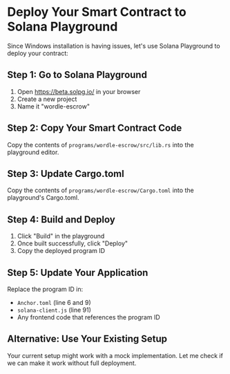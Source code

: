 # Deploy Your Smart Contract to Solana Playground

Since Windows installation is having issues, let's use Solana Playground to deploy your contract:

## Step 1: Go to Solana Playground
1. Open https://beta.solpg.io/ in your browser
2. Create a new project
3. Name it "wordle-escrow"

## Step 2: Copy Your Smart Contract Code
Copy the contents of `programs/wordle-escrow/src/lib.rs` into the playground editor.

## Step 3: Update Cargo.toml
Copy the contents of `programs/wordle-escrow/Cargo.toml` into the playground's Cargo.toml.

## Step 4: Build and Deploy
1. Click "Build" in the playground
2. Once built successfully, click "Deploy"
3. Copy the deployed program ID

## Step 5: Update Your Application
Replace the program ID in:
- `Anchor.toml` (line 6 and 9)
- `solana-client.js` (line 91)
- Any frontend code that references the program ID

## Alternative: Use Your Existing Setup
Your current setup might work with a mock implementation. Let me check if we can make it work without full deployment.
